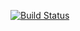 [![Build Status](https://travis-ci.org/AnthonyCapirchio/confs.tech-api.svg?branch=master)](https://travis-ci.org/AnthonyCapirchio/confs.tech-api)